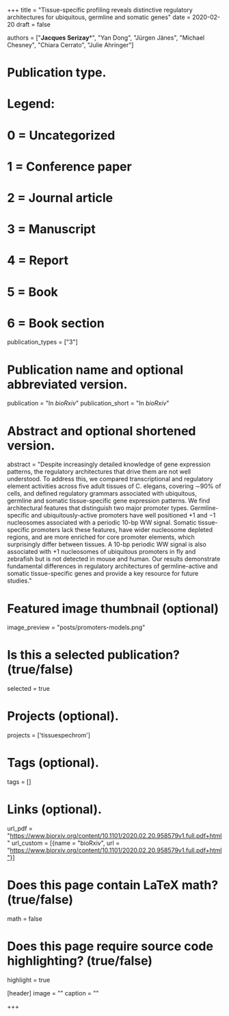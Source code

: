 +++
title = "Tissue-specific profiling reveals distinctive regulatory architectures for ubiquitous, germline and somatic genes"
date = 2020-02-20
draft = false

authors = ["**Jacques Serizay***", "Yan Dong", "Jürgen Jänes", "Michael Chesney", "Chiara Cerrato", "Julie Ahringer"]

# Publication type.
# Legend:
# 0 = Uncategorized
# 1 = Conference paper
# 2 = Journal article
# 3 = Manuscript
# 4 = Report
# 5 = Book
# 6 = Book section
publication_types = ["3"]

# Publication name and optional abbreviated version.
publication = "In *bioRxiv*"
publication_short = "In *bioRxiv*"

# Abstract and optional shortened version.
abstract = "Despite increasingly detailed knowledge of gene expression patterns, the regulatory architectures that drive them are not well understood. To address this, we compared transcriptional and regulatory element activities across five adult tissues of C. elegans, covering ∼90% of cells, and defined regulatory grammars associated with ubiquitous, germline and somatic tissue-specific gene expression patterns. We find architectural features that distinguish two major promoter types. Germline-specific and ubiquitously-active promoters have well positioned +1 and −1 nucleosomes associated with a periodic 10-bp WW signal. Somatic tissue-specific promoters lack these features, have wider nucleosome depleted regions, and are more enriched for core promoter elements, which surprisingly differ between tissues. A 10-bp periodic WW signal is also associated with +1 nucleosomes of ubiquitous promoters in fly and zebrafish but is not detected in mouse and human. Our results demonstrate fundamental differences in regulatory architectures of germline-active and somatic tissue-specific genes and provide a key resource for future studies."

# Featured image thumbnail (optional)
image_preview = "posts/promoters-models.png"

# Is this a selected publication? (true/false)
selected = true

# Projects (optional).
projects = ['tissuespechrom']

# Tags (optional).
tags = []

# Links (optional).
url_pdf = "https://www.biorxiv.org/content/10.1101/2020.02.20.958579v1.full.pdf+html"
url_custom = [{name = "bioRxiv", url = "https://www.biorxiv.org/content/10.1101/2020.02.20.958579v1.full.pdf+html"}]

# Does this page contain LaTeX math? (true/false)
math = false

# Does this page require source code highlighting? (true/false)
highlight = true

[header]
image = ""
caption = ""

+++
